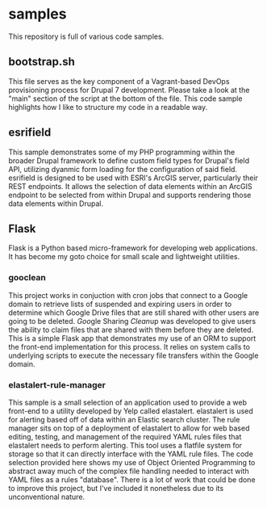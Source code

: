 # samples

This repository is full of various code samples.

## bootstrap.sh
This file serves as the key component of a Vagrant-based DevOps provisioning process for Drupal 7 development. Please take a look at the "main" section of the script at the bottom of the file. This code sample highlights how I like to structure my code in a readable way.

## esrifield
This sample demonstrates some of my PHP programming within the broader Drupal framework to define custom field types for Drupal's field API, utilizing dyanmic form loading for the configuration of said field. esrifield is designed to be used with ESRI's ArcGIS server, particularly their REST endpoints. It allows the selection of data elements within an ArcGIS endpoint to be selected from within Drupal and supports rendering those data elements within Drupal.

## Flask
Flask is a Python based micro-framework for developing web applications. It has become my goto choice for small scale and lightweight utilities.

### gooclean
This project works in conjuction with cron jobs that connect to a Google domain to retrieve lists of suspended and expiring users in order to determine which Google Drive files that are still shared with other users are going to be deleted. *Goo*gle Sharing *Clean*up was developed to give users the ability to claim files that are shared with them before they are deleted. This is a simple Flask app that demonstrates my use of an ORM to support the front-end implementation for this process. It relies on system calls to underlying scripts to execute the necessary file transfers within the Google domain.

### elastalert-rule-manager
This sample is a small selection of an application used to provide a web front-end to a utility developed by Yelp called elastalert. elastalert is used for alerting based off of data within an Elastic search cluster. The rule manager sits on top of a deployment of elastalert to allow for web based editing, testing, and management of the required YAML rules files that elastalert needs to perform alerting. This tool uses a flatfile system for storage so that it can directly interface with the YAML rule files. The code selection provided here shows my use of Object Oriented Programming to abstract away much of the complex file handling needed to interact with YAML files as a rules "database". There is a lot of work that could be done to improve this project, but I've included it nonetheless due to its unconventional nature.
